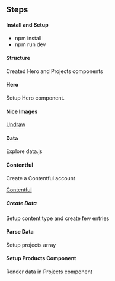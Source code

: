 ## Steps

#### Install and Setup

- npm install
- npm run dev

#### Structure

Created Hero and Projects components

#### Hero

Setup Hero component.

#### Nice Images

[Undraw](https://undraw.co/)

#### Data

Explore data.js

#### Contentful

Create a Contentful account

[Contentful ](https://www.contentful.com/)

##### Create Data

Setup content type and create few entries

#### Parse Data

Setup projects array

#### Setup Products Component

Render data in Projects component
